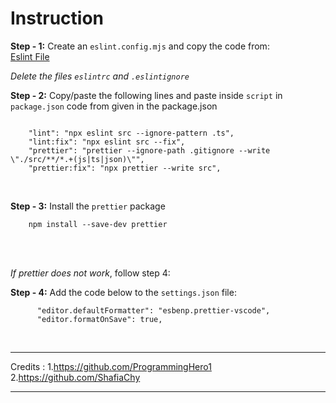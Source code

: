 # **Instruction**

**Step - 1:** Create an `eslint.config.mjs` and copy the code from: 
<br> 
[Eslint File](https://github.com/ShafiaChy/Eslint-Config-Setup/blob/main/eslint.config.mjs)
<br>

*Delete the files `eslintrc` and `.eslintignore`*

**Step - 2:** Copy/paste the following lines and paste inside `script` in `package.json` code from given in the package.json
```

    "lint": "npx eslint src --ignore-pattern .ts",
    "lint:fix": "npx eslint src --fix",
    "prettier": "prettier --ignore-path .gitignore --write \"./src/**/*.+(js|ts|json)\"",
    "prettier:fix": "npx prettier --write src",

```

<br>

**Step - 3:** Install the `prettier` package

```
    npm install --save-dev prettier
```

<br>

<br>

*If prettier does not work*, follow step 4:

**Step - 4:** Add the code below to the `settings.json` file:

```
      "editor.defaultFormatter": "esbenp.prettier-vscode",
      "editor.formatOnSave": true,
```

<br>


-----------------------------------------------------

Credits : 1.https://github.com/ProgrammingHero1
          2.https://github.com/ShafiaChy

-----------------------------------------------------

